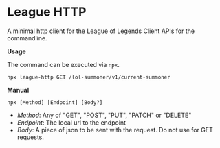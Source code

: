 # League HTTP

A minimal http client for the League of Legends Client APIs for the commandline.

**Usage**

The command can be executed via `npx`.

```
npx league-http GET /lol-summoner/v1/current-summoner
```

**Manual**

```
npx [Method] [Endpoint] [Body?]
```

- *Method*: Any of "GET", "POST", "PUT", "PATCH" or "DELETE"
- *Endpoint*: The local url to the endpoint
- *Body*: A piece of json to be sent with the request. Do not use for GET requests.